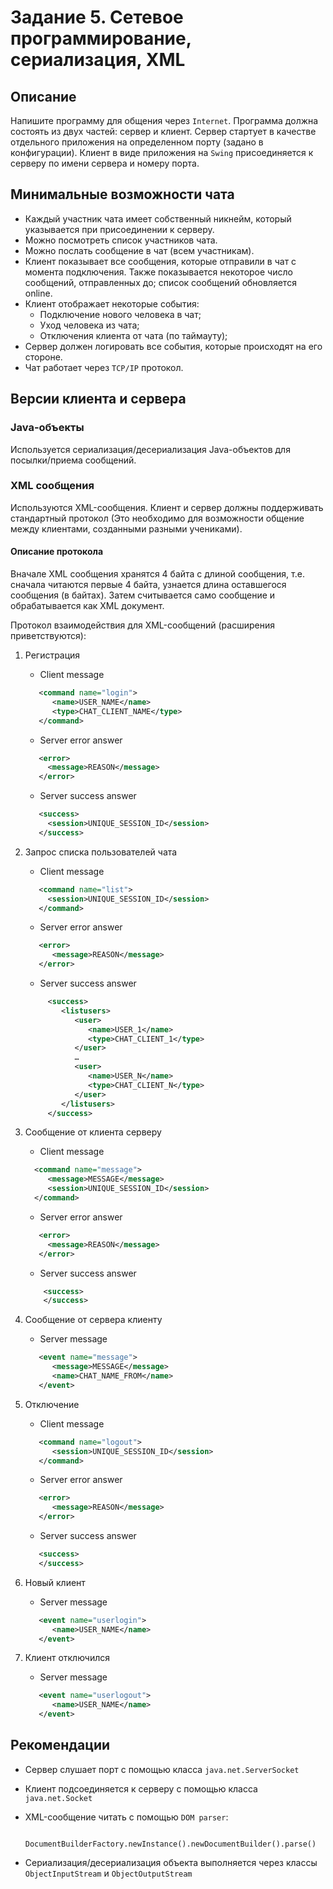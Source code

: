 # Задание 5. Сетевое программирование, сериализация, XML

## Описание
Напишите программу для общения через `Internet`. 
Программа должна состоять из двух частей: сервер и клиент. 
Сервер стартует в качестве отдельного приложения на определенном порту (задано в конфигурации). 
Клиент в виде приложения на `Swing` присоединяется к серверу по имени сервера и номеру порта.

## Минимальные возможности чата

+ Каждый участник чата имеет собственный никнейм, который указывается при присоединении к серверу.
+ Можно посмотреть список участников чата.
+ Можно послать сообщение в чат (всем участникам).
+ Клиент показывает все сообщения, которые отправили в чат с момента подключения. 
Также показывается некоторое число сообщений, отправленных до; 
список сообщений обновляется online.
+ Клиент отображает некоторые события: 
  + Подключение нового человека в чат;
  + Уход человека из чата;
  + Отключения клиента от чата (по таймауту);
+ Сервер должен логировать все события, которые происходят на его стороне.
+ Чат работает через `TCP/IP` протокол.

## Версии клиента и сервера 

### Java-объекты

Используется сериализация/десериализация Java-объектов для посылки/приема сообщений.

### XML сообщения 

Используются XML-сообщения.
Клиент и сервер должны поддерживать стандартный протокол (Это необходимо для возможности общение между клиентами, созданными разными учениками).

#### Описание протокола

Вначале XML сообщения хранятся 4 байта с длиной сообщения, т.е. сначала читаются первые 4 байта, узнается длина оставшегося сообщения (в байтах).
Затем считывается само сообщение и обрабатывается как XML документ.

Протокол взаимодействия для XML-сообщений (расширения приветствуются):

1. Регистрация

   + Client message

   ```xml
      <command name="login">
         <name>USER_NAME</name>
         <type>CHAT_CLIENT_NAME</type>
      </command>
   ```

   + Server error answer

   ```xml
      <error>
        <message>REASON</message>
      </error>
   ```

   + Server success answer

   ```xml
      <success>
        <session>UNIQUE_SESSION_ID</session>
      </success>
   ```

2. Запрос списка пользователей чата

   + Client message

   ```xml
      <command name="list">
        <session>UNIQUE_SESSION_ID</session>
      </command>
   ```

   + Server error answer

   ```xml
      <error>
         <message>REASON</message>
      </error>
   ```

   + Server success answer

   ```xml
        <success>
           <listusers>
              <user>
                 <name>USER_1</name>
                 <type>CHAT_CLIENT_1</type>
              </user>
              …
              <user>
                 <name>USER_N</name>
                 <type>CHAT_CLIENT_N</type>
              </user>
           </listusers>
        </success>
     ```

3. Сообщение от клиента серверу

   + Client message

   ```xml
     <command name="message">
        <message>MESSAGE</message>
        <session>UNIQUE_SESSION_ID</session>
     </command>
     ```

   + Server error answer
   
   ```xml
      <error>
        <message>REASON</message>
      </error>
   ```

   + Server success answer
 
   ```xml
       <success>
       </success>
    ```
   
4. Сообщение от сервера клиенту

   + Server message

   ```xml
      <event name="message">
         <message>MESSAGE</message>
         <name>CHAT_NAME_FROM</name>
      </event>
   ```

5. Отключение

   + Client message
   
   ```xml
      <command name="logout">
         <session>UNIQUE_SESSION_ID</session>
      </command>
   ```
   
   + Server error answer
   
   ```xml
      <error>
         <message>REASON</message>
      </error>
   ```
   
   + Server success answer
   
   ```xml
      <success>
      </success>
   ```
   
6. Новый клиент
   
   + Server message
   
   ```xml
      <event name="userlogin">
         <name>USER_NAME</name>
      </event>
   ```

7. Клиент отключился

   + Server message
   
   ```xml
      <event name="userlogout">
         <name>USER_NAME</name>
      </event>
   ```

## Рекомендации

+ Сервер слушает порт с помощью класса `java.net.ServerSocket`
+ Клиент подсоединяется к серверу с помощью класса `java.net.Socket`
+ XML-сообщение читать с помощью `DOM parser`:
   ```
      DocumentBuilderFactory.newInstance().newDocumentBuilder().parse()
   ```

+ Сериализация/десериализация объекта выполняется через классы `ObjectInputStream` и `ObjectOutputStream`